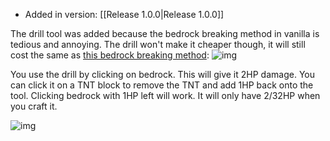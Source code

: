 - Added in version: [[Release 1.0.0|Release 1.0.0]]

The drill tool was added because the bedrock breaking method in vanilla is tedious and annoying.
The drill won't make it cheaper though, it will still cost the same as [this bedrock breaking method](https://www.youtube.com/watch?v=U-PNdyvUwj0):
![img](https://i.imgur.com/x7xkJQB.png)

You use the drill by clicking on bedrock. This will give it 2HP damage. You can click it on a TNT block to remove the TNT and add 1HP back onto the tool.
Clicking bedrock with 1HP left will work. 
It will only have 2/32HP when you craft it.

![img](https://i.imgur.com/kq7E11k.png)
